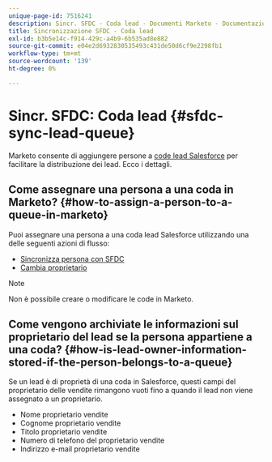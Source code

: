 ```yaml
---
unique-page-id: 7516241
description: Sincr. SFDC - Coda lead - Documenti Marketo - Documentazione del prodotto
title: Sincronizzazione SFDC - Coda lead
exl-id: b3b5e14c-f914-429c-a4b9-6b535ad8e882
source-git-commit: e04e2d6932830535493c431de50d6cf9e2298fb1
workflow-type: tm+mt
source-wordcount: '139'
ht-degree: 0%

---
```


# Sincr. SFDC: Coda lead {#sfdc-sync-lead-queue}

Marketo consente di aggiungere persone a [code lead Salesforce](https://help.salesforce.com/apex/HTViewHelpDoc?id=queues_overview.htm) per facilitare la distribuzione dei lead. Ecco i dettagli.

## Come assegnare una persona a una coda in Marketo? {#how-to-assign-a-person-to-a-queue-in-marketo}

Puoi assegnare una persona a una coda lead Salesforce utilizzando una delle seguenti azioni di flusso:

* [Sincronizza persona con SFDC](/help/marketo/product-docs/core-marketo-concepts/smart-campaigns/salesforce-flow-actions/sync-person-to-sfdc.md)
* [Cambia proprietario](/help/marketo/product-docs/core-marketo-concepts/smart-campaigns/salesforce-flow-actions/change-owner.md)

>[!NOTE]
>
>Non è possibile creare o modificare le code in Marketo.

## Come vengono archiviate le informazioni sul proprietario del lead se la persona appartiene a una coda? {#how-is-lead-owner-information-stored-if-the-person-belongs-to-a-queue}

Se un lead è di proprietà di una coda in Salesforce, questi campi del proprietario delle vendite rimangono vuoti fino a quando il lead non viene assegnato a un proprietario.

* Nome proprietario vendite
* Cognome proprietario vendite
* Titolo proprietario vendite
* Numero di telefono del proprietario vendite
* Indirizzo e-mail proprietario vendite
